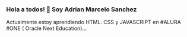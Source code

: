 ### Hola a todos! 👋 Soy Adrian Marcelo Sanchez
Actualmente estoy aprendiendo HTML. CSS y JAVASCRIPT en #ALURA  #ONE ( Oracle Next Education)...

